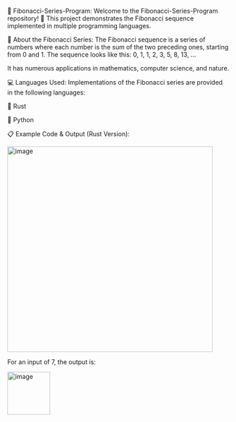 🌟 Fibonacci-Series-Program:
Welcome to the Fibonacci-Series-Program repository! 🚀
This project demonstrates the Fibonacci sequence implemented in multiple programming languages.

📜 About the Fibonacci Series:
The Fibonacci sequence is a series of numbers where each number is the sum of the two preceding ones, starting from 0 and 1. The sequence looks like this:
0, 1, 1, 2, 3, 5, 8, 13, ...

It has numerous applications in mathematics, computer science, and nature.

💻 Languages Used:
Implementations of the Fibonacci series are provided in the following languages:

🦀 Rust

🐍 Python

📋 Example Code & Output (Rust Version):

<img width="466" alt="image" src="https://github.com/user-attachments/assets/97969895-c934-4ad3-a35a-602b408d376c">

For an input of 7, the output is:

<img width="97" alt="image" src="https://github.com/user-attachments/assets/b677f347-cdff-48fb-84bc-29e5be392344">


